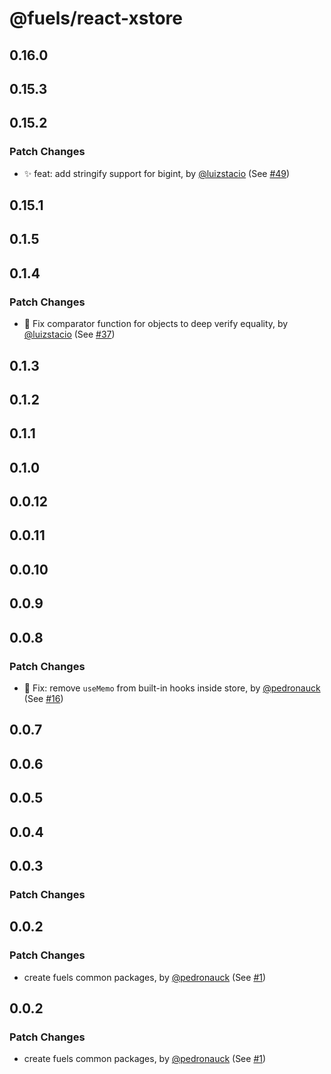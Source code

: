 # @fuels/react-xstore

## 0.16.0

## 0.15.3

## 0.15.2

### Patch Changes

- ✨ feat: add stringify support for bigint, by [@luizstacio](https://github.com/luizstacio) (See [#49](https://github.com/FuelLabs/fuels-npm-packs/pull/49))

## 0.15.1

## 0.1.5

## 0.1.4

### Patch Changes

- 🐞 Fix comparator function for objects to deep verify equality, by [@luizstacio](https://github.com/luizstacio) (See [#37](https://github.com/FuelLabs/fuels-npm-packs/pull/37))

## 0.1.3

## 0.1.2

## 0.1.1

## 0.1.0

## 0.0.12

## 0.0.11

## 0.0.10

## 0.0.9

## 0.0.8

### Patch Changes

- 🐞 Fix: remove `useMemo` from built-in hooks inside store, by [@pedronauck](https://github.com/pedronauck) (See [#16](https://github.com/FuelLabs/fuels-npm-packs/pull/16))

## 0.0.7

## 0.0.6

## 0.0.5

## 0.0.4

## 0.0.3

### Patch Changes

## 0.0.2

### Patch Changes

- create fuels common packages, by [@pedronauck](https://github.com/pedronauck) (See [#1](https://github.com/FuelLabs/fuels-npm-packs/pull/1))

## 0.0.2

### Patch Changes

- create fuels common packages, by [@pedronauck](https://github.com/pedronauck) (See [#1](https://github.com/FuelLabs/fuels-npm-packs/pull/1))
